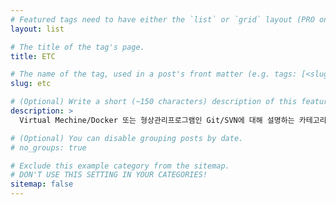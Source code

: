 ```yaml
---
# Featured tags need to have either the `list` or `grid` layout (PRO only).
layout: list

# The title of the tag's page.
title: ETC

# The name of the tag, used in a post's front matter (e.g. tags: [<slug>]).
slug: etc

# (Optional) Write a short (~150 characters) description of this featured tag.
description: >
  Virtual Mechine/Docker 또는 형상관리프로그램인 Git/SVN에 대해 설명하는 카테고리입니다.

# (Optional) You can disable grouping posts by date.
# no_groups: true

# Exclude this example category from the sitemap.
# DON'T USE THIS SETTING IN YOUR CATEGORIES!
sitemap: false
---
```

